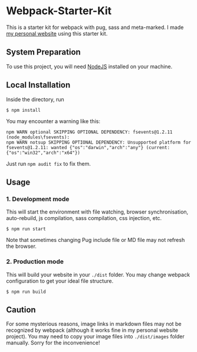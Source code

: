 # Webpack-Starter-Kit
This is a starter kit for webpack with pug, sass and meta-marked. I made [my personal website](zznewclear13.me) using this starter kit.

## System Preparation
To use this project, you will need [NodeJS](https://nodejs.org) installed on your machine.

## Local Installation
Inside the directory, run
```
$ npm install
```
You may encounter a warning like this:
```
npm WARN optional SKIPPING OPTIONAL DEPENDENCY: fsevents@1.2.11 (node_modules\fsevents):
npm WARN notsup SKIPPING OPTIONAL DEPENDENCY: Unsupported platform for fsevents@1.2.11: wanted {"os":"darwin","arch":"any"} (current: {"os":"win32","arch":"x64"})
```
Just run `npm audit fix` to fix them.

## Usage
### 1. Development mode
This will start the environment with file watching, browser synchronisation, auto-rebuild, js compilation, sass compilation, css injection, etc.
```
$ npm run start
```
Note that sometimes changing Pug include file or MD file may not refresh the browser.

### 2. Production mode
This will build your website in your `./dist` folder. You may change webpack configuration to get your ideal file structure.
```
$ npm run build
```

## Caution
For some mysterious reasons, image links in markdown files may not be recognized by webpack (although it works fine in my personal website project). You may need to copy your image files into `./dist/images` folder manually. Sorry for the inconvenience!
